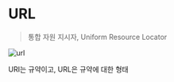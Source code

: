 # URL 
> 통합 자원 지시자, Uniform Resource Locator

![url](https://i.imgur.com/ljLh5au.png)


URI는 규약이고, URL은 규약에 대한 형태